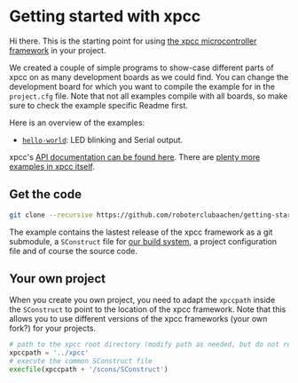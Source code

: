 # Getting started with xpcc

Hi there. This is the starting point for using [the xpcc microcontroller framework](http://xpcc.io) in your project.

We created a couple of simple programs to show-case different parts of xpcc on as many development boards as we could find.
You can change the development board for which you want to compile the example for in the `project.cfg` file.
Note that not all examples compile with all boards, so make sure to check the example specific Readme first.

Here is an overview of the examples:

- [`hello-world`](hello-world): LED blinking and Serial output.

xpcc's [API documentation can be found here][api].
There are [plenty more examples in xpcc itself][examples].

## Get the code

```sh
git clone --recursive https://github.com/roboterclubaachen/getting-started-with-xpcc.git
```

The example contains the lastest release of the xpcc framework as a git submodule,
a `SConstruct` file for [our build system](http://xpcc.io/reference/build-system/#build-commands),
a project configuration file and of course the source code.

## Your own project

When you create you own project, you need to adapt the `xpccpath` inside the
`SConstruct` to point to the location of the xpcc framework.
Note that this allows you to use different versions of the xpcc frameworks
(your own fork?) for your projects.

```python
# path to the xpcc root directory (modify path as needed, but do not rename!)
xpccpath = '../xpcc'
# execute the common SConstruct file
execfile(xpccpath + '/scons/SConstruct')
```


[api]: http://xpcc.io/reference/api/
[examples]: https://github.com/roboterclubaachen/xpcc/tree/develop/examples

